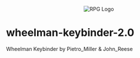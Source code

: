 <p align="center">
  <img src="http://puu.sh/cfO5I/fe1c256332.png" alt="RPG Logo"/>
</p>

# wheelman-keybinder-2.0
Wheelman Keybinder by Pietro_Miller &amp; John_Reese


